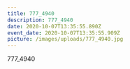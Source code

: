 ```yaml
---
title: 777_4940
description: 777_4940
date: 2020-10-07T13:35:55.890Z
event_date: 2020-10-07T13:35:55.909Z
picture: /images/uploads/777_4940.jpg
---
```

777_4940